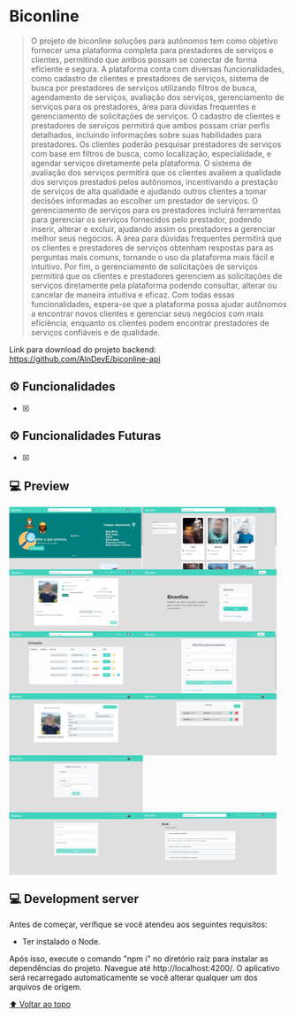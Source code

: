 # Biconline

> O projeto de biconline soluções para autônomos tem como objetivo fornecer uma plataforma completa para prestadores de serviços e clientes, permitindo que ambos possam se conectar de forma eficiente e segura. A plataforma conta com diversas funcionalidades, como cadastro de clientes e prestadores de serviços, sistema de busca por prestadores de serviços utilizando filtros de busca, agendamento de serviços, avaliação dos serviços, gerenciamento de serviços para os prestadores, área para dúvidas frequentes e gerenciamento de solicitações de serviços.
O cadastro de clientes e prestadores de serviços permitirá que ambos possam criar perfis detalhados, incluindo informações sobre suas habilidades para prestadores. Os clientes poderão pesquisar prestadores de serviços com base em filtros de busca, como localização, especialidade, e agendar serviços diretamente pela plataforma.
O sistema de avaliação dos serviços permitirá que os clientes avaliem a qualidade dos serviços prestados pelos autônomos, incentivando a prestação de serviços de alta qualidade e ajudando outros clientes a tomar decisões informadas ao escolher um prestador de serviços.
O gerenciamento de serviços para os prestadores incluirá ferramentas para gerenciar os serviços fornecidos pelo prestador, podendo inserir, alterar e excluir, ajudando assim os prestadores a gerenciar melhor seus negócios.
A área para dúvidas frequentes permitirá que os clientes e prestadores de serviços obtenham respostas para as perguntas mais comuns, tornando o uso da plataforma mais fácil e intuitivo.
Por fim, o gerenciamento de solicitações de serviços permitirá que os clientes e prestadores gerenciem as solicitações de serviços diretamente pela plataforma podendo consultar, alterar ou cancelar de maneira intuitiva e eficaz.
Com todas essas funcionalidades, espera-se que a plataforma possa ajudar autônomos a encontrar novos clientes e gerenciar seus negócios com mais eficiência, enquanto os clientes podem encontrar prestadores de serviços confiáveis e de qualidade.

Link para download do projeto backend: https://github.com/AlnDevE/biconline-api

## ⚙️ Funcionalidades

- [x] 

## ⚙️ Funcionalidades Futuras

- [x] 

## 💻 Preview

<div style="display: flex; flex-direction:row;">
    <img src="preview/inicio.png" alt="" width="48%"/>
    <img src="preview/home.png" alt="" width="48%"/>
</div>
<div style="display: flex; flex-direction:row;">
    <img src="preview/view-prestador.png" alt="" width="48%"/>
    <img src="preview/login.png" alt="" width="48%"/>
</div>
<div style="display: flex; flex-direction:row;">
    <img src="preview/solicitação.png" alt="" width="48%"/>
    <img src="preview/cadastro-prestador.png" alt="" width="48%"/>
</div>
<div style="display: flex; flex-direction:row;">
    <img src="preview/cadastro-cliente" alt="" width="48%"/>
    <img src="preview/avaliação.png" alt="" width="48%"/>
</div>
<div style="display: flex; flex-direction:row;">
    <img src="preview/perfil.png" alt="" width="48%"/>
    <img src="preview/serviços.png" alt="" width="48%"/>
</div>
<div style="display: flex; flex-direction:row;">
    <img src="preview/cadastro-servico.png" alt="" width="48%"/>
    <img src="preview/configurações-prestador.png" alt="" width="48%"/>
</div>
<div style="display: flex; flex-direction:row;">
    <img src="preview/alteracao-senha.png" alt="" width="48%"/>
    <img src="preview/ajuda.png" alt="" width="48%"/>
</div>

## 💻 Development server

Antes de começar, verifique se você atendeu aos seguintes requisitos:

* Ter instalado o Node.

Após isso, execute o comando "npm i" no diretório raiz para instalar as dependências do projeto. Navegue até http://localhost:4200/. O aplicativo será recarregado automaticamente se você alterar qualquer um dos arquivos de origem.


[⬆ Voltar ao topo](#biconline-angular)<br>
